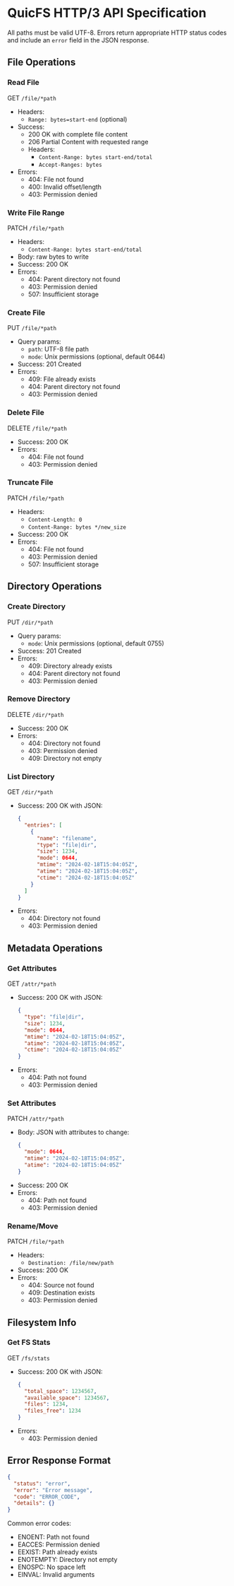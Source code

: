 # QuicFS HTTP/3 API Specification

All paths must be valid UTF-8.
Errors return appropriate HTTP status codes and include an `error` field in the JSON response.

## File Operations

### Read File
GET `/file/*path`
- Headers:
  - `Range: bytes=start-end` (optional)
- Success: 
  - 200 OK with complete file content
  - 206 Partial Content with requested range
  - Headers:
    - `Content-Range: bytes start-end/total`
    - `Accept-Ranges: bytes`
- Errors:
  - 404: File not found
  - 400: Invalid offset/length
  - 403: Permission denied

### Write File Range
PATCH `/file/*path`
- Headers:
  - `Content-Range: bytes start-end/total`
- Body: raw bytes to write
- Success: 200 OK
- Errors:
  - 404: Parent directory not found
  - 403: Permission denied
  - 507: Insufficient storage

### Create File
PUT `/file/*path`
- Query params:
  - `path`: UTF-8 file path
  - `mode`: Unix permissions (optional, default 0644)
- Success: 201 Created
- Errors:
  - 409: File already exists
  - 404: Parent directory not found
  - 403: Permission denied

### Delete File
DELETE `/file/*path`
- Success: 200 OK
- Errors:
  - 404: File not found
  - 403: Permission denied

### Truncate File
PATCH `/file/*path`
- Headers:
  - `Content-Length: 0`
  - `Content-Range: bytes */new_size`
- Success: 200 OK
- Errors:
  - 404: File not found
  - 403: Permission denied
  - 507: Insufficient storage

## Directory Operations

### Create Directory
PUT `/dir/*path`
- Query params:
  - `mode`: Unix permissions (optional, default 0755)
- Success: 201 Created
- Errors:
  - 409: Directory already exists
  - 404: Parent directory not found
  - 403: Permission denied

### Remove Directory
DELETE `/dir/*path`
- Success: 200 OK
- Errors:
  - 404: Directory not found
  - 403: Permission denied
  - 409: Directory not empty

### List Directory
GET `/dir/*path`
- Success: 200 OK with JSON:
  ```json
  {
    "entries": [
      {
        "name": "filename",
        "type": "file|dir",
        "size": 1234,
        "mode": 0644,
        "mtime": "2024-02-18T15:04:05Z",
        "atime": "2024-02-18T15:04:05Z",
        "ctime": "2024-02-18T15:04:05Z"
      }
    ]
  }
  ```
- Errors:
  - 404: Directory not found
  - 403: Permission denied

## Metadata Operations

### Get Attributes
GET `/attr/*path`
- Success: 200 OK with JSON:
  ```json
  {
    "type": "file|dir",
    "size": 1234,
    "mode": 0644,
    "mtime": "2024-02-18T15:04:05Z",
    "atime": "2024-02-18T15:04:05Z",
    "ctime": "2024-02-18T15:04:05Z"
  }
  ```
- Errors:
  - 404: Path not found
  - 403: Permission denied

### Set Attributes
PATCH `/attr/*path`
- Body: JSON with attributes to change:
  ```json
  {
    "mode": 0644,
    "mtime": "2024-02-18T15:04:05Z",
    "atime": "2024-02-18T15:04:05Z"
  }
  ```
- Success: 200 OK
- Errors:
  - 404: Path not found
  - 403: Permission denied

### Rename/Move
PATCH `/file/*path`
- Headers:
  - `Destination: /file/new/path`
- Success: 200 OK
- Errors:
  - 404: Source not found
  - 409: Destination exists
  - 403: Permission denied

## Filesystem Info

### Get FS Stats
GET `/fs/stats`
- Success: 200 OK with JSON:
  ```json
  {
    "total_space": 1234567,
    "available_space": 1234567,
    "files": 1234,
    "files_free": 1234
  }
  ```
- Errors:
  - 403: Permission denied

## Error Response Format
```json
{
  "status": "error",
  "error": "Error message",
  "code": "ERROR_CODE",
  "details": {}
}
```

Common error codes:
- ENOENT: Path not found
- EACCES: Permission denied
- EEXIST: Path already exists
- ENOTEMPTY: Directory not empty
- ENOSPC: No space left
- EINVAL: Invalid arguments
